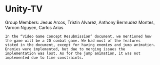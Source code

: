 # Unity-TV
Group Members: 
    Jesus Arcos,
    Tristin Alvarez,
    Anthony Bermudez Montes,
    Varoon Nguyen,
    Carlos Arias
    
    In the “Video Game Concept Resubmission” document, we mentioned how the game will be a 2D combat game. We had most of the features 
    stated in the document, except for having enemies and jump animation. Enemies were implemented, but due to merging issues the 
    implementation was lost. As for the jump animation, it was not implemented due to time constraints.
